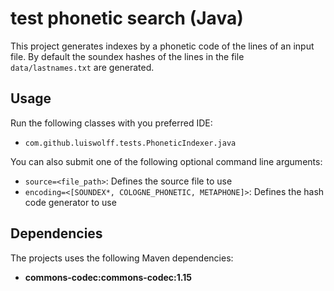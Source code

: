 # test phonetic search (Java)

This project generates indexes by a phonetic code of the lines of an input file.
By default the soundex hashes of the lines in the file `data/lastnames.txt` are generated.

## Usage

Run the following classes with you preferred IDE:

* `com.github.luiswolff.tests.PhoneticIndexer.java`

You can also submit one of the following optional command line arguments:

 * `source=<file_path>`: Defines the source file to use
 * `encoding=<[SOUNDEX*, COLOGNE_PHONETIC, METAPHONE]>`: Defines the hash code generator to use

## Dependencies

The projects uses the following Maven dependencies:

 * **commons-codec:commons-codec:1.15**